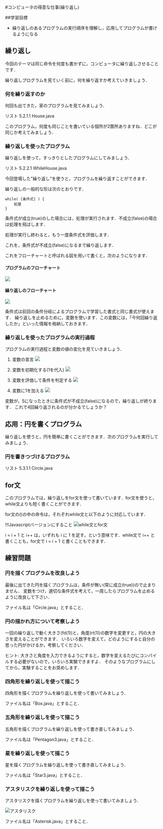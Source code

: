 
#コンピュータの得意な仕事(繰り返し)

##学習目標
- 繰り返しのあるプログラムの実行順序を理解し，応用してプログラムが書けるようになる

## 繰り返し
今回のテーマは同じ命令を何度も書かずに，コンピュータに繰り返しさせることです．

繰り返しプログラムを見ていく前に，何を繰り返すか考えていきましょう．

### 何を繰り返すのか
何回も出てきた，家のプログラムを見てみましょう．

リスト 5.2.1.1 House.java

このプログラム，何度も同じことを書いている個所が2箇所ありますね．どこが同じか考えてみましょう．

### 繰り返しを使ったプログラム
繰り返しを使って，すっきりとしたプログラムにしてみましょう．

リスト 5.2.2.1 WhileHouse.java

今回登場した"繰り返し"を使うと，プログラムを繰り返すことができます．

繰り返しの一般的な形は次のとおりです．

```
while( [条件式] ) {
	処理
}
```
				
条件式が成立(true)のした場合には，処理が実行されます．不成立(false)の場合は処理を飛ばします．

処理が実行し終わると，もう一度条件式を評価します．

これを，条件式が不成立(false)になるまで繰り返します．

これをフローチャートと呼ばれる図を用いて書くと，次のようになります．

#### プログラムのフローチャート
![](img/chapter04/while_flow_chart_concrete.gif)

#### 繰り返しのフローチャート
![](img/chapter04/while_flow_chart.gif)

条件式は前回の条件分岐によるプログラムで学習した書式と同じ書式が使えます． 繰り返しを止めるために，変数を使います．この変数には，「今何回繰り返したか」といった情報を格納しておきます．

### 繰り返しを使ったプログラムの実行過程
プログラムの実行過程と変数の値の変化を見ていきましょう．

1. 変数の宣言
![](img/chapter04/table_model_i_01.gif)

2. 変数を初期化する(1を代入)
![](img/chapter04/table_model_i_02.gif)

3. 変数を評価して条件を判定する
![](img/chapter04/table_model_i_03.gif)

4. 変数に1を加える
![](img/chapter04/table_model_i_04.gif)

変数が，5になったときに条件式が不成立(false)になるので，繰り返しが終ります． これで4回繰り返されるのが分かるでしょうか？

## 応用：円を書くプログラム
繰り返しを使うと，円を簡単に書くことができます．次のプログラムを実行してみましょう．

### 円を書きつづけるプログラム
リスト 5.3.1.1 Circle.java

## for文
このプログラムでは，繰り返しをfor文を使って書いています．for文を使うと，while文よりも短く書くことができます．

for文の()の中の命令は，それぞれwhile文と以下のように対応しています．

!!!Javascriptバージョンにすること
![while文とfor文](img/chapter04/while_and_for.png)

i = i + 1 と i++ は，いずれも i に 1 を足す，という意味です．while文で i++ と書くことも，for文で i = i + 1 と書くこともできます．

## 練習問題
### 円を描くプログラムを改良しよう
最後に出てきた円を描くプログラムは，条件が無い(常に成立(true))ので止まりません． 変数をつけ，適切な条件式を考えて，一周したらプログラムを止めるように改良して下さい．

ファイル名は「Circle.java」とすること．

### 円の描かれ方について考察しよう
一回の繰り返しで動く大きさ(fd(1))と，角度(rt(1))の数字を変更すと，円の大きさを変えることができます． いろいろ数字を変えて，どのようにすると自分の思った円がかけるか，考察してください．

ヒント: 大きさと角度を入力できるようにすると，数字を変えるたびにコンパイルする必要がないので，いろいろ実験できますよ． そのようなプログラムにしてから，実験することをお奨めします．

### 四角形を繰り返しを使って描こう
四角形を描くプログラムを繰り返しを使って書いてみましょう．

ファイル名は「Box.java」とすること．

### 五角形を繰り返しを使って描こう
五角形を描くプログラムを繰り返しを使って書き直してみましょう．

ファイル名は「Pentagon3.java」とすること．

### 星を繰り返しを使って描こう
星を描くプログラムを繰り返しを使って書き直してみましょう．

ファイル名は「Star3.java」とすること．

### アスタリスクを繰り返しを使って描こう
アスタリスクを描くプログラムを繰り返しを使って書いてみましょう．

![アスタリスク](img/chapter04/q_asterisk.jpg)

ファイル名は「Asterisk.java」とすること．
